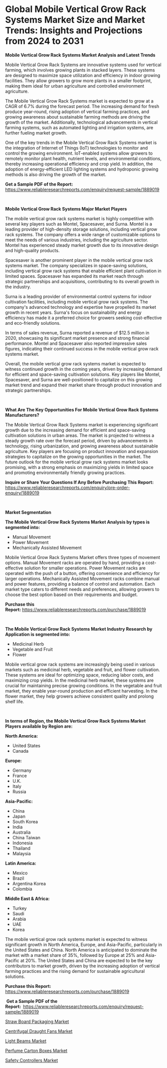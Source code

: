 <p><h1>Global Mobile Vertical Grow Rack Systems Market Size and Market Trends: Insights and Projections from 2024 to 2031</h1></p><p><strong>Mobile Vertical Grow Rack Systems Market Analysis and Latest Trends</strong></p>
<p><p>Mobile Vertical Grow Rack Systems are innovative systems used for vertical farming, which involves growing plants in stacked layers. These systems are designed to maximize space utilization and efficiency in indoor growing facilities. They allow growers to grow more plants in a smaller footprint, making them ideal for urban agriculture and controlled environment agriculture.</p><p>The Mobile Vertical Grow Rack Systems market is expected to grow at a CAGR of 6.7% during the forecast period. The increasing demand for fresh produce year-round, rising adoption of vertical farming practices, and growing awareness about sustainable farming methods are driving the growth of the market. Additionally, technological advancements in vertical farming systems, such as automated lighting and irrigation systems, are further fueling market growth.</p><p>One of the key trends in the Mobile Vertical Grow Rack Systems market is the integration of Internet of Things (IoT) technologies to monitor and control the growing environment. IoT-enabled systems allow growers to remotely monitor plant health, nutrient levels, and environmental conditions, thereby increasing operational efficiency and crop yield. In addition, the adoption of energy-efficient LED lighting systems and hydroponic growing methods is also driving the growth of the market.</p></p>
<p><strong>Get a Sample PDF of the Report:&nbsp;</strong> <a href="https://www.reliableresearchreports.com/enquiry/request-sample/1889019">https://www.reliableresearchreports.com/enquiry/request-sample/1889019</a></p>
<p>&nbsp;</p>
<p><strong>Mobile Vertical Grow Rack Systems Major Market Players</strong></p>
<p><p>The mobile vertical grow rack systems market is highly competitive with several key players such as Montel, Spacesaver, and Surna. Montel is a leading provider of high-density storage solutions, including vertical grow rack systems. The company offers a wide range of customizable options to meet the needs of various industries, including the agriculture sector. Montel has experienced steady market growth due to its innovative design and high-quality products. </p><p>Spacesaver is another prominent player in the mobile vertical grow rack systems market. The company specializes in space-saving solutions, including vertical grow rack systems that enable efficient plant cultivation in limited spaces. Spacesaver has expanded its market reach through strategic partnerships and acquisitions, contributing to its overall growth in the industry.</p><p>Surna is a leading provider of environmental control systems for indoor cultivation facilities, including mobile vertical grow rack systems. The company's advanced technology and expertise have propelled its market growth in recent years. Surna's focus on sustainability and energy efficiency has made it a preferred choice for growers seeking cost-effective and eco-friendly solutions.</p><p>In terms of sales revenue, Surna reported a revenue of $12.5 million in 2020, showcasing its significant market presence and strong financial performance. Montel and Spacesaver also reported impressive sales figures, indicating their continued success in the mobile vertical grow rack systems market.</p><p>Overall, the mobile vertical grow rack systems market is expected to witness continued growth in the coming years, driven by increasing demand for efficient and space-saving cultivation solutions. Key players like Montel, Spacesaver, and Surna are well-positioned to capitalize on this growing market trend and expand their market share through product innovation and strategic partnerships.</p></p>
<p>&nbsp;</p>
<p><strong>What Are The Key Opportunities For Mobile Vertical Grow Rack Systems Manufacturers?</strong></p>
<p><p>The Mobile Vertical Grow Rack Systems market is experiencing significant growth due to the increasing demand for efficient and space-saving cultivation solutions in urban areas. The market is projected to witness a steady growth rate over the forecast period, driven by advancements in technology, rising urbanization, and growing awareness about sustainable agriculture. Key players are focusing on product innovation and expansion strategies to capitalize on the growing opportunities in the market. The future outlook for the mobile vertical grow rack systems market looks promising, with a strong emphasis on maximizing yields in limited space and promoting environmentally friendly growing practices.</p></p>
<p><strong>Inquire or Share Your Questions If Any Before Purchasing This Report:</strong> <a href="https://www.reliableresearchreports.com/enquiry/pre-order-enquiry/1889019">https://www.reliableresearchreports.com/enquiry/pre-order-enquiry/1889019</a></p>
<p>&nbsp;</p>
<p><strong>Market Segmentation</strong></p>
<p><strong>The Mobile Vertical Grow Rack Systems Market Analysis by types is segmented into:</strong></p>
<p><ul><li>Manual Movement</li><li>Power Movement</li><li>Mechanically Assisted Movement</li></ul></p>
<p><p>Mobile Vertical Grow Rack Systems Market offers three types of movement options. Manual Movement racks are operated by hand, providing a cost-effective solution for smaller operations. Power Movement racks are operated with the push of a button, offering convenience and efficiency for larger operations. Mechanically Assisted Movement racks combine manual and power features, providing a balance of control and automation. Each market type caters to different needs and preferences, allowing growers to choose the best option based on their requirements and budget.</p></p>
<p><strong>Purchase this Report:&nbsp;</strong><a href="https://www.reliableresearchreports.com/purchase/1889019">https://www.reliableresearchreports.com/purchase/1889019</a></p>
<p>&nbsp;</p>
<p><strong>The Mobile Vertical Grow Rack Systems Market Industry Research by Application is segmented into:</strong></p>
<p><ul><li>Medicinal Herb</li><li>Vegetable and Fruit</li><li>Flower</li></ul></p>
<p><p>Mobile vertical grow rack systems are increasingly being used in various markets such as medicinal herb, vegetable and fruit, and flower cultivation. These systems are ideal for optimizing space, reducing labor costs, and maximizing crop yields. In the medicinal herb market, these systems are crucial for maintaining precise growing conditions. In the vegetable and fruit market, they enable year-round production and efficient harvesting. In the flower market, they help growers achieve consistent quality and prolong shelf life.</p></p>
<p>&nbsp;</p>
<p><strong>In terms of Region, the Mobile Vertical Grow Rack Systems Market Players available by Region are:</strong></p>
<p>
    <p> <strong> North America: </strong>
        <ul>
            <li>United States</li>
            <li>Canada</li>
        </ul>
        </p> 
    <p> <strong> Europe: </strong>
        <ul>
            <li>Germany</li>
            <li>France</li>
            <li>U.K.</li>
            <li>Italy</li>
            <li>Russia</li>
        </ul>
        </p> 
    <p> <strong> Asia-Pacific: </strong>
        <ul>
            <li>China</li>
            <li>Japan</li>
            <li>South Korea</li>
            <li>India</li>
            <li>Australia</li>
            <li>China Taiwan</li>
            <li>Indonesia</li>
            <li>Thailand</li>
            <li>Malaysia</li>
        </ul>
        </p> 
    <p> <strong> Latin America: </strong>
        <ul>
            <li>Mexico</li>
            <li>Brazil</li>
            <li>Argentina Korea</li>
            <li>Colombia</li>
        </ul>
        </p> 
    <p> <strong> Middle East & Africa: </strong>
        <ul>
            <li>Turkey</li>
            <li>Saudi</li>
            <li>Arabia</li>
            <li>UAE</li>
            <li>Korea</li>
        </ul>
    </p>
    </p>
<p><p>The mobile vertical grow rack systems market is expected to witness significant growth in North America, Europe, and Asia-Pacific, particularly in the United States and China. North America is anticipated to dominate the market with a market share of 35%, followed by Europe at 25% and Asia-Pacific at 20%. The United States and China are expected to be the key contributors to market growth, driven by the increasing adoption of vertical farming practices and the rising demand for sustainable agricultural solutions.</p></p>
<p><strong>Purchase this Report: </strong><a href="https://www.reliableresearchreports.com/purchase/1889019">https://www.reliableresearchreports.com/purchase/1889019</a></p>
<p>&nbsp;<strong>Get a Sample PDF of the Report:&nbsp;&nbsp;</strong><a href="https://www.reliableresearchreports.com/enquiry/request-sample/1889019">https://www.reliableresearchreports.com/enquiry/request-sample/1889019</a></p>
<p><strong></strong></p>
<p><p><a href="https://summer-dogwood-3e9.notion.site/Global-Straw-Board-Packaging-Market-by-Types-Applications-and-Major-Players-with-Regional-Growth--c6de5d298c7540e1956c1d456b085cdb">Straw Board Packaging Market</a></p><p><a href="https://metal-farmhouse-e95.notion.site/Centrifugal-Draught-Fans-Market-Insights-Market-Players-and-Forecast-Till-2031-dad9357fc22e421eaa0f7e633f37ce0d">Centrifugal Draught Fans Market</a></p><p><a href="https://view.publitas.com/reportprime-1/light-beams-market-research-report-forecasted-for-period-from-2024-2031-by-market-type-market-application-and-region/">Light Beams Market</a></p><p><a href="https://extreme-scabiosa-c81.notion.site/Perfume-Carton-Boxes-Market-Size-Growing-and-Forecasted-for-period-from-2024-2031-and-provides-com-6ec0a834ed844d74966487971652b690">Perfume Carton Boxes Market</a></p><p><a href="https://view.publitas.com/reportprime-1/safety-controllers-market-challenges-opportunities-and-growth-drivers-and-major-market-players-forecasted-for-period-from-2024-2031/">Safety Controllers Market</a></p></p>